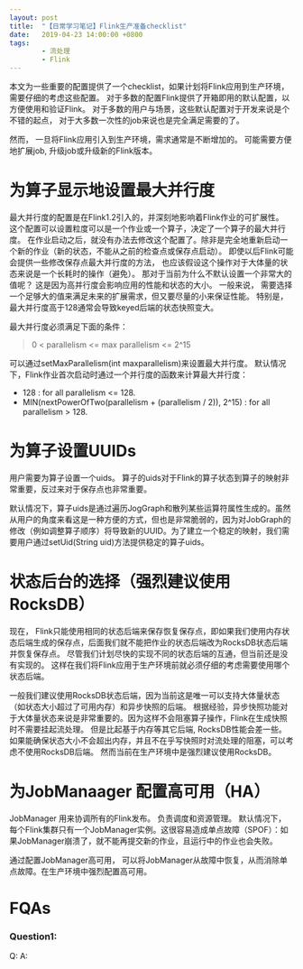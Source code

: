 ```yaml
---
layout: post
title:  "【日常学习笔记】Flink生产准备checklist"
date:   2019-04-23 14:00:00 +0800
tags:
        - 流处理
        - Flink
---
```


本文为一些重要的配置提供了一个checklist，如果计划将Flink应用到生产环境， 需要仔细的考虑这些配置。
对于多数的配置Flink提供了开箱即用的默认配置，以方便使用和验证Flink。 对于多数的用户与场景，这些默认配置对于开发来说是个不错的起点， 对于大多数一次性的job来说也是完全满足需要的了。

然而， 一旦将Flink应用引入到生产环境，需求通常是不断增加的。 可能需要方便地扩展job, 升级job或升级新的Flink版本。


# 为算子显示地设置最大并行度
最大并行度的配置是在Flink1.2引入的，并深刻地影响着Flink作业的可扩展性。 这个配置可以设置粒度可以是一个作业或一个算子，决定了一个算子的最大并行度。
在作业启动之后，就没有办法去修改这个配置了。除非是完全地重新启动一个新的作业（新的状态，不能从之前的检查点或保存点启动）。 即使以后Flink可能会提供一些修改保存点最大并行度的方法， 也应该假设这个操作对于大体量的状态来说是一个长耗时的操作（避免）。 那对于当前为什么不默认设置一个非常大的值呢？ 这是因为高并行度会影响应用的性能和状态的大小。 一般来说， 需要选择一个足够大的值来满足未来的扩展需求，但又要尽量的小来保证性能。
特别是，最大并行度高于128通常会导致keyed后端的状态快照变大。

最大并行度必须满足下面的条件：
> 0 < parallelism <= max parallelism <= 2^15

可以通过setMaxParallelism(int maxparallelism)来设置最大并行度。 默认情况下，Flink作业首次启动时通过一个并行度的函数来计算最大并行度：

- 128 : for all parallelism <= 128.
- MIN(nextPowerOfTwo(parallelism + (parallelism / 2)), 2^15) : for all parallelism > 128.


# 为算子设置UUIDs

用户需要为算子设置一个uids。 算子的uids对于Flink的算子状态到算子的映射非常重要，反过来对于保存点也非常重要。

默认情况下，算子uids是通过遍历JogGraph和散列某些运算符属性生成的。虽然从用户的角度来看这是一种方便的方式，但也是非常脆弱的，因为对JobGraph的修改（例如调整算子顺序）将导致新的UUID。为了建立一个稳定的映射，我们需要用户通过setUid(String uid)方法提供稳定的算子uids。

# 状态后台的选择（强烈建议使用RocksDB）

现在， Flink只能使用相同的状态后端来保存恢复保存点，即如果我们使用内存状态后端生成的保存点，后面我们就不能把作业的状态后端改为RocksDB状态后端并恢复保存点。 尽管我们计划尽快的实现不同的状态后端的互通，但当前还是没有实现的。 这样在我们将Flink应用于生产环境前就必须仔细的考虑需要使用哪个状态后端。

一般我们建议使用RocksDB状态后端，因为当前这是唯一可以支持大体量状态（如状态大小超过了可用内存）和异步快照的后端。 根据经验，异步快照功能对于大体量状态来说是非常重要的。因为这样不会阻塞算子操作，Flink在生成快照时不需要挂起流处理。 但是比起基于内存等其它后端, RocksDB性能会差一些。 如果能确保状态大小不会超出内存，并且不在乎写快照时对流处理的阻塞，可以考虑不使用RocksDB后端。 然而当前在生产环境中是强烈建议使用RocksDB。


# 为JobManaager 配置高可用（HA）

JobManager 用来协调所有的Flink发布。 负责调度和资源管理。
默认情况下， 每个Flink集群只有一个JobManager实例。这很容易造成单点故障（SPOF）：如果JobManager崩溃了，就不能再提交新的作业，且运行中的作业也会失败。

通过配置JobManager高可用， 可以将JobManager从故障中恢复，从而消除单点故障。在生产环境中强烈配置高可用。


# FQAs
### Question1: 
Q: 
A: 